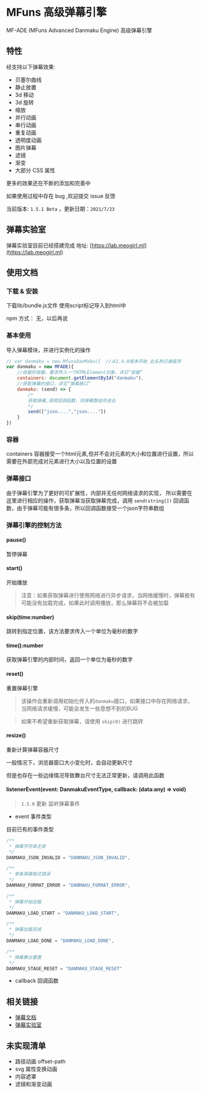 # MFuns 高级弹幕引擎 

MF-ADE (MFuns Advanced Danmaku Engine) 高级弹幕引擎

## 特性

经支持以下弹幕效果:
 - 贝塞尔曲线
 - 静止放置
 - 3d 移动
 - 3d 旋转
 - 缩放
 - 并行动画
 - 串行动画
 - 重复动画
 - 透明度动画
 - 图片弹幕
 - 滤镜
 - 渐变
 - 大部分 CSS 属性

更多的效果还在不断的添加和完善中

如果使用过程中存在 bug ,欢迎提交 issue 反馈

当前版本: `1.5.1 Beta` ，更新日期：`2021/7/23`
## 弹幕实验室

弹幕实验室目前已经搭建完成 地址: [https://lab.meogirl.ml](https://lab.meogirl.ml)

## 使用文档

### 下载 & 安装

下载lib/bundle.js文件
使用script标记导入到html中

npm 方式：
无，以后再说

### 基本使用

导入弹幕模块，并进行实例化的操作
```js
// var danmaku = new MfunsDanMaku({  //从1.4.0版本开始 此名称已被废弃
var danmaku = new MFADE({
    //挂载的容器，要求传入一个HTMLElement对象，详见“容器”
    containers: document.getElementById("danmaku"),
    //获取弹幕的接口，详见“弹幕接口”
    danmaku: (send) => {
        /*
        获取弹幕,调用回调函数，将弹幕数组传进去
        */
        send(["json....","json...."])
    }
})
```

### 容器

containers 容器接受一个html元素,但并不会对元素的大小和位置进行设置，所以需要在外部完成对元素进行大小以及位置的设置


### 弹幕接口

由于弹幕引擎为了更好的可扩展性，内部并无任何网络请求的实现，
所以需要在这里进行相应的操作，获取弹幕当获取弹幕完成，调用 `send(string[])` 回调函数，由于弹幕可能有很多条，所以回调函数接受一个json字符串数组


### 弹幕引擎的控制方法

#### pause()

暂停弹幕

#### start()

开始播放
>注意：如果获取弹幕进行使用网络进行异步请求，当网络缓慢时，弹幕极有可能没有加载完成，如果此时调用播放，那么弹幕将不会被加载

#### skip(time:number)

跳转到指定位置，该方法要求传入一个单位为毫秒的数字


#### time():number

获取弹幕引擎的内部时间，返回一个单位为毫秒的数字


#### reset()

重置弹幕引擎
>该操作会重新调用初始化传入的`danmaku`接口，如果接口中存在网络请求，当网络请求缓慢，可能会发生一些意想不到的BUG

>如果不希望重新获取弹幕，请使用 `skip(0)` 进行跳转

#### resize()

重新计算弹幕容器尺寸

一般情况下，浏览器窗口大小变化时，会自动更新尺寸

但是也存在一些边缘情况导致舞台尺寸无法正常更新，请调用此函数

#### listenerEvent(event: DanmakuEventType, callback: (data:any) => void)

> `1.5.0` 更新
监听弹幕事件

- event 事件类型

目前已有的事件类型

``` js
/**
 * 弹幕字符串无效
 */
DANMAKU_JSON_INVALID = "DANMAKU_JSON_INVALID",

/**
 * 单条弹幕格式错误
 */
DANMAKU_FORMAT_ERROR = "DANMAKU_FORMAT_ERROR",

/**
 * 弹幕开始加载
 */
DANMAKU_LOAD_START = "DANMAKU_LOAD_START",

/**
 * 弹幕加载完成
 */
DANMAKU_LOAD_DONE = "DANMAKU_LOAD_DONE",

/**
 * 弹幕舞台重置
 */
DANMAKU_STAGE_RESET = "DANMAKU_STAGE_RESET"
```

- callback 回调函数


## 相关链接

- [弹幕文档](https://meogirl.ml/2021/06/11/danmaku/Mfuns%E5%BC%B9%E5%B9%95%E6%89%8B%E5%86%8C/)
- [弹幕实验室](https://lab.meogirl.ml)


## 未实现清单
 - 路径动画 offset-path
 - svg 属性变换动画
 - 内容遮罩
 - 滤镜和渐变动画

